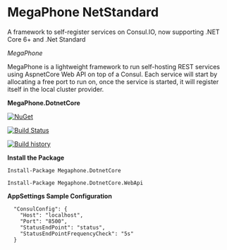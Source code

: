 # MegaPhone NetStandard
A framework to self-register services on Consul.IO, now supporting .NET Core 6+ and .Net Standard

*MegaPhone*

MegaPhone is a lightweight framework to run self-hosting REST services using AspnetCore Web API on top of a Consul. Each service will start by allocating a free port to run on, once the service is started, it will register itself in the local cluster provider.

**MegaPhone.DotnetCore**

[![NuGet](https://buildstats.info/nuget/Megaphone.DotnetCore)](http://www.nuget.org/packages/Megaphone.DotnetCore)

[![Build Status](https://img.shields.io/appveyor/ci/thiagoloureiro/megaphone-netstandard/master.svg)](https://ci.appveyor.com/project/thiagoloureiro/megaphone-netstandard) 

[![Build history](https://buildstats.info/appveyor/chart/thiagoloureiro/megaphone-netstandard)](https://ci.appveyor.com/project/thiagoloureiro/megaphone-netstandard/history)

**Install the Package**

```Install-Package Megaphone.DotnetCore```

```Install-Package Megaphone.DotnetCore.WebApi```

**AppSettings Sample Configuration**
```
  "ConsulConfig": {
    "Host": "localhost",
    "Port": "8500",
    "StatusEndPoint": "status",
    "StatusEndPointFrequencyCheck": "5s"
  }
  ```
